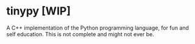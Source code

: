 # tinypy [WIP]

A C++ implementation of the Python programming language, for fun and self education. This is not complete and might not ever be.
